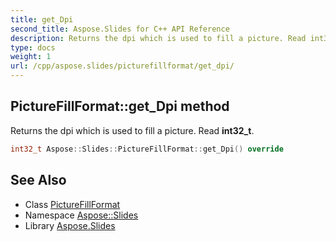 ```yaml
---
title: get_Dpi
second_title: Aspose.Slides for C++ API Reference
description: Returns the dpi which is used to fill a picture. Read int32_t.
type: docs
weight: 1
url: /cpp/aspose.slides/picturefillformat/get_dpi/
---
```

## PictureFillFormat::get_Dpi method


Returns the dpi which is used to fill a picture. Read **int32_t**.

```cpp
int32_t Aspose::Slides::PictureFillFormat::get_Dpi() override
```

## See Also

* Class [PictureFillFormat](../)
* Namespace [Aspose::Slides](../../)
* Library [Aspose.Slides](../../../)
